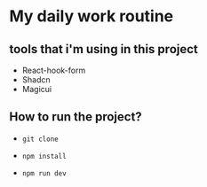 # My daily work routine

## tools that i'm using in this project

- React-hook-form
- Shadcn
- Magicui

## How to run the project?

- `git clone`

- `npm install`
- `npm run dev`
